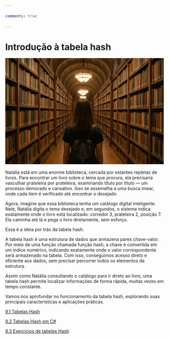```yaml
---

comments: true

---
```


# **Introdução à tabela hash**

![Tabela hash](tabelas-hash.assets/biblioteca-hash.png)

Natália está em uma enorme biblioteca, cercada por estantes repletas de livros. Para encontrar um livro sobre o tema que procura, ela precisaria vasculhar prateleira por prateleira, examinando título por título — um processo demorado e cansativo. Isso se assemelha a uma busca linear, onde cada item é verificado até encontrar o desejado.

Agora, imagine que essa biblioteca tenha um catálogo digital inteligente. Nele, Natália digita o tema desejado e, em segundos, o sistema indica exatamente onde o livro está localizado: corredor 3, prateleira 2, posição 7. Ela caminha até lá e pega o livro diretamente, sem esforço.

Essa é a ideia por trás da tabela hash.

A tabela hash é uma estrutura de dados que armazena pares chave-valor. Por meio de uma função chamada função hash, a chave é convertida em um índice numérico, indicando exatamente onde o valor correspondente será armazenado na tabela. Com isso, conseguimos acesso direto e eficiente aos dados, sem precisar percorrer todos os elementos da estrutura.

Assim como Natália consultando o catálogo para ir direto ao livro, uma tabela hash permite localizar informações de forma rápida, muitas vezes em tempo constante.

Vamos nos aprofundar no funcionamento da tabela hash, explorando suas principais características e aplicações práticas.

[9.1 Tabelas Hash](../tabelas-hash/tabelas-hash.md)

[9.2 Tabelas Hash em C#](../tabelas-hash/tabelas-hash-c-sharp.md)

[9.3 Exercícios de tabelas Hash](../tabelas-hash/exercicios-tabelas-hash.md)